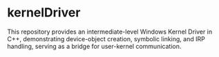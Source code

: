 # kernelDriver
This repository provides an intermediate-level Windows Kernel Driver in C++, demonstrating device-object creation, symbolic linking, and IRP handling, serving as a bridge for user-kernel communication.
